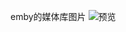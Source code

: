 emby的媒体库图片
![预览](https://github.com/weizongxyz/Emby-Media_images/assets/38450244/a1be5ea3-61c9-4148-b6bf-fe5da18643b6)
